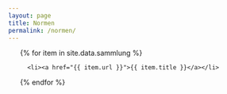 ```yaml
---
layout: page
title: Normen
permalink: /normen/
---
```

<ul>
  {% for item in site.data.sammlung %}

      <li><a href="{{ item.url }}">{{ item.title }}</a></li>

  {% endfor %}
</ul>
